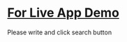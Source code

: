 # [For Live App Demo](https://movie-search-reactjs-with-api.netlify.app)

Please write and click search button 
